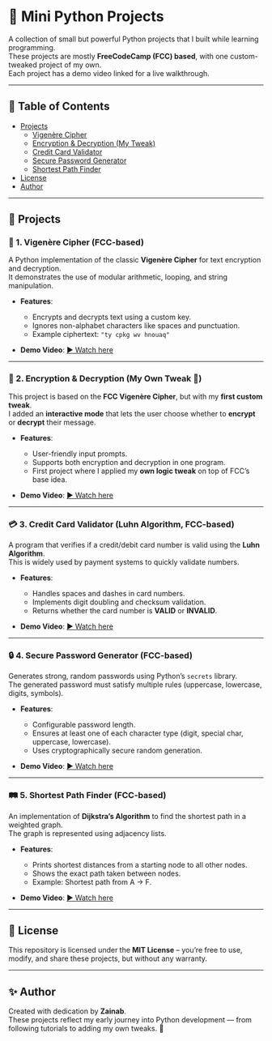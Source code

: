 # 📝 Mini Python Projects

A collection of small but powerful Python projects that I built while learning programming.  
These projects are mostly **FreeCodeCamp (FCC) based**, with one custom-tweaked project of my own.  
Each project has a demo video linked for a live walkthrough.  

---

## 📑 Table of Contents
- [Projects](#-projects)
  - [Vigenère Cipher](#-1-vigenère-cipher-fcc-based)
  - [Encryption & Decryption (My Tweak)](#-2-encryption--decryption-my-own-tweak-)
  - [Credit Card Validator](#-3-credit-card-validator-luhn-algorithm-fcc-based)
  - [Secure Password Generator](#-4-secure-password-generator-fcc-based)
  - [Shortest Path Finder](#-5-shortest-path-finder-fcc-based)
- [License](#-license)
- [Author](#-author)

---

## 📂 Projects

### 🔑 1. Vigenère Cipher (FCC-based)
A Python implementation of the classic **Vigenère Cipher** for text encryption and decryption.  
It demonstrates the use of modular arithmetic, looping, and string manipulation.

- **Features**:
  - Encrypts and decrypts text using a custom key.
  - Ignores non-alphabet characters like spaces and punctuation.
  - Example ciphertext: `"ty cpkg wv hnouaq"`

- **Demo Video**: [▶ Watch here](https://youtu.be/SmQ10Q_a0xs)

---

### 🔐 2. Encryption & Decryption (My Own Tweak 🚀)
This project is based on the **FCC Vigenère Cipher**, but with my **first custom tweak**.  
I added an **interactive mode** that lets the user choose whether to **encrypt** or **decrypt** their message.

- **Features**:
  - User-friendly input prompts.
  - Supports both encryption and decryption in one program.
  - First project where I applied my **own logic tweak** on top of FCC’s base idea.

- **Demo Video**: [▶ Watch here](https://youtu.be/SmQ10Q_a0xs)

---

### 💳 3. Credit Card Validator (Luhn Algorithm, FCC-based)
A program that verifies if a credit/debit card number is valid using the **Luhn Algorithm**.  
This is widely used by payment systems to quickly validate numbers.

- **Features**:
  - Handles spaces and dashes in card numbers.
  - Implements digit doubling and checksum validation.
  - Returns whether the card number is **VALID** or **INVALID**.

- **Demo Video**: [▶ Watch here](https://youtu.be/M6qmiQ-Bns0)

---

### 🔒 4. Secure Password Generator (FCC-based)
Generates strong, random passwords using Python’s `secrets` library.  
The generated password must satisfy multiple rules (uppercase, lowercase, digits, symbols).

- **Features**:
  - Configurable password length.
  - Ensures at least one of each character type (digit, special char, uppercase, lowercase).
  - Uses cryptographically secure random generation.

- **Demo Video**: [▶ Watch here](https://youtu.be/wY2DzbCmXNE)

---

### 🛤️ 5. Shortest Path Finder (FCC-based)
An implementation of **Dijkstra’s Algorithm** to find the shortest path in a weighted graph.  
The graph is represented using adjacency lists.

- **Features**:
  - Prints shortest distances from a starting node to all other nodes.
  - Shows the exact path taken between nodes.
  - Example: Shortest path from A → F.

- **Demo Video**: [▶ Watch here](https://youtu.be/Pb4JeV6q_fc)

---

## 📜 License
This repository is licensed under the **MIT License** – you’re free to use, modify, and share these projects, but without any warranty.  

---

## ✨ Author
Created with dedication by **Zainab**.  
These projects reflect my early journey into Python development — from following tutorials to adding my own tweaks. 🚀
